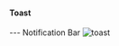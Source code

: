 #### Toast 
--- Notification Bar
![toast](https://user-images.githubusercontent.com/69578414/134815587-0d42a39d-2b60-4126-ab58-767f278faadd.PNG)
